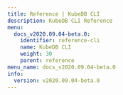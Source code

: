 ```yaml
---
title: Reference | KubeDB CLI
description: KubeDB CLI Reference
menu:
  docs_v2020.09.04-beta.0:
    identifier: reference-cli
    name: KubeDB CLI
    weight: 30
    parent: reference
menu_name: docs_v2020.09.04-beta.0
info:
  version: v2020.09.04-beta.0
---
```



